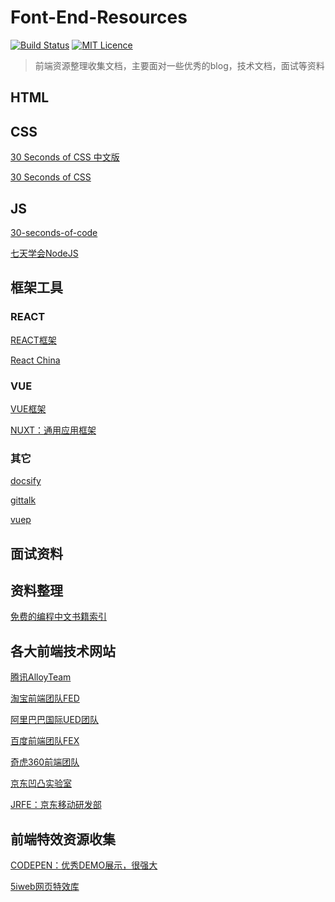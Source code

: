 # Font-End-Resources

[![Build Status](https://travis-ci.org/nieyafei/front-end-resources.svg?branch=master)](https://travis-ci.org/nieyafei/front-end-resources)
[![MIT Licence](https://badges.frapsoft.com/os/mit/mit.svg?v=103)](https://opensource.org/licenses/mit-license.php) 

> 前端资源整理收集文档，主要面对一些优秀的blog，技术文档，面试等资料

## HTML


## CSS

[30 Seconds of CSS 中文版](https://github.com/kujian/30-seconds-of-css)

[30 Seconds of CSS](https://github.com/Chalarangelo/30-seconds-of-code)

## JS

[30-seconds-of-code](https://github.com/kujian/30-seconds-of-code)

[七天学会NodeJS](http://nqdeng.github.io/7-days-nodejs/)

## 框架工具

  ### REACT

  [REACT框架](https://reactjs.org/)

  [React China](http://react-china.org/)

  ### VUE

  [VUE框架](https://cn.vuejs.org/)

  [NUXT：通用应用框架](https://zh.nuxtjs.org/)

  ### 其它

  [docsify](https://docsify.js.org/#/zh-cn/quickstart)

  [gittalk](https://gitalk.github.io/)

  [vuep](https://cinwell.com/vuep/#/)

## 面试资料


## 资料整理

[免费的编程中文书籍索引](https://github.com/justjavac/free-programming-books-zh_CN)

## 各大前端技术网站

[腾讯AlloyTeam](http://www.alloyteam.com/)

[淘宝前端团队FED](http://taobaofed.org/)

[阿里巴巴国际UED团队](http://www.aliued.com/)

[百度前端团队FEX](http://fex.baidu.com/)

[奇虎360前端团队](https://75team.com/)

[京东凹凸实验室](https://aotu.io/)

[JRFE：京东移动研发部](https://fe.jr.jd.com/)

## 前端特效资源收集

[CODEPEN：优秀DEMO展示，很强大](https://codepen.io/)

[5iweb网页特效库](http://www.5iweb.com.cn/banner-slide-effects/)

